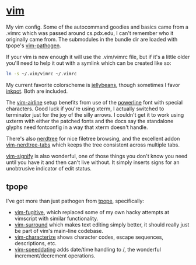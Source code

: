 # [vim](http://vim.org)
My vim config. Some of the autocommand goodies and basics came from a .vimrc which was passed around cs.pdx.edu, I
can't remember who it originally came from. The submodules in the bundle dir are loaded with tpope's [vim-pathogen](https://github.com/tpope/vim-pathogen).

If your vim is new enough it will use the .vim/vimrc file, but if it's a little older you'll need to help it out with a symlink which can be created like so:

```bash
ln -s ~/.vim/vimrc ~/.vimrc
```

My current favorite colorscheme is [jellybeans](https://github.com/nanotech/jellybeans.vim), though sometimes I favor [inkpot](https://github.com/ciaranm/inkpot). Both are included.

The [vim-airline](https://github.com/bling/vim-airline) setup benefits from use of the [powerline](https://github.com/Lokaltog/powerline) font with special characters. Good luck if you're using xterm, I actually switched to terminator just for the joy of the silly arrows. I couldn't get it to work using uxterm with either the patched fonts and the docs say the standalone glyphs need fontconfig in a way that xterm doesn't handle.

There's also [nerdtree](https://github.com/scrooloose/nerdtree) for nice filetree browsing, and the excellent addon [vim-nerdtree-tabs](https://github.com/jistr/vim-nerdtree-tabs) which keeps the tree consistent across multiple tabs.

[vim-signify](https://github.com/mhinz/vim-signify) is also wonderful, one of those things you don't know you need until you have it and then can't live without. It simply inserts signs for an unobtrusive indicator of edit status.

## tpope
I've got more than just pathogen from [tpope](https://github.com/tpope), specifically:
* [vim-fugitive](https://github.com/tpope/vim-fugitive), which replaced some of my own hacky attempts at vimscript with similar functionality.
* [vim-surround](https://github.com/tpope/vim-surround) which makes text editing simply better, it should really just be part of vim's main-line codebase.
* [vim-characterize](https://github.com/tpope/vim-characterize) shows character codes, escape sequences, descriptions, etc.
* [vim-speeddating](https://github.com/tpope/vim-speeddating.git) adds date/time handling to <c-a>/<c-x>, the wonderful increment/decrement operations.
